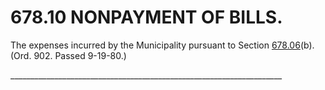 678.10 NONPAYMENT OF BILLS.
===========================

The expenses incurred by the Municipality pursuant to Section
[678.06](38a9704b.html)(b). (Ord. 902. Passed 9-19-80.)

\_\_\_\_\_\_\_\_\_\_\_\_\_\_\_\_\_\_\_\_\_\_\_\_\_\_\_\_\_\_\_\_\_\_\_\_\_\_\_\_\_\_\_\_\_\_\_\_\_\_\_\_\_\_\_\_\_\_\_\_\_\_\_\_\_\_\_\_
